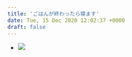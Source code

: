 ```yaml
---
title: 'ごはんが終わったら寝ます'
date: Tue, 15 Dec 2020 12:02:37 +0000
draft: false
---
```


*   ![](/images/2020/12/DSC_1532_2.jpg)